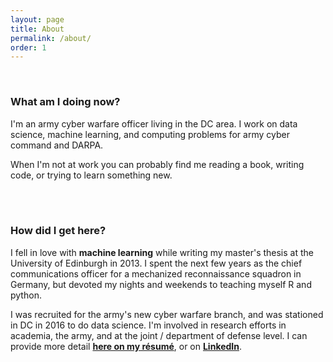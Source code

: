 ```yaml
---
layout: page
title: About
permalink: /about/
order: 1
---
```


<br>

### What am I doing now?
I'm an army cyber warfare officer living in the DC area. I work on data science, machine learning, and computing problems for army cyber command and DARPA.

When I'm not at work you can probably find me reading a book, writing code, or trying to learn something new.

<br><br>


### How did I get here?
<!-- I started getting curious about math (especially quantitative finance) as an undergraduate at West Point, where I studied engineering and wrote a thesis on using option-implied volatility distributions to better inform portfolio optimization.

Upon graduation in 2012 I worked for a nonprofit financial development institution as a pro bono data analyst while waiting to begin my studies as a Rotary Ambassadorial Scholar in the UK. My research resulted in a published analysis of liquidity in regional manufactured housing markets which was used to gain philanthropic funding. My interest in data began to deepen. -->

I fell in love with __machine learning__ while writing my master's thesis at the University of Edinburgh in 2013. I spent the next few years as the chief communications officer for a mechanized reconnaissance squadron in Germany, but devoted my nights and weekends to teaching myself R and python.

I was recruited for the army's new cyber warfare branch, and was stationed in DC in 2016 to do data science. I'm involved in research efforts in academia, the army, and at the joint / department of defense level. I can provide more detail <strong>[here on my résumé](../resume)</strong>, or on <strong>[LinkedIn](https://www.linkedin.com/in/nicholasnormandin/)</strong>.